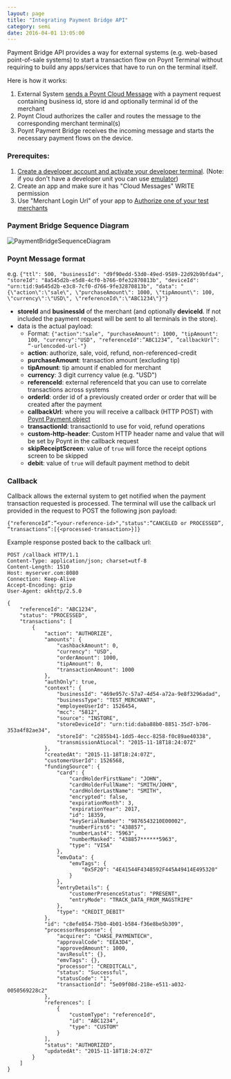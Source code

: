 ```yaml
---
layout: page
title: "Integrating Payment Bridge API"
category: semi
date: 2016-04-01 13:05:00
---
```


Payment Bridge API provides a way for external systems (e.g. web-based point-of-sale systems) to start a transaction flow on Poynt Terminal without requiring to build any apps/services that have to run on the terminal itself.

Here is how it works:

1. External System [sends a Poynt Cloud Message](http://poynt.github.io/developer/tut/poynt-cloud-messages.html) with a payment request containing business id, store id and optionally terminal id of the merchant
2. Poynt Cloud authorizes the caller and routes the message to the corresponding merchant terminal(s)
3. Poynt Payment Bridge receives the incoming message and starts the necessary payment flows on the device.

### Prerequites:

1. [Create a developer account and activate your developer terminal](http://poynt.github.io/developer/tut/activate-poynt-terminal.html). (Note: if you don't have a developer unit you can use [emulator](http://poynt.github.io/developer/tut/setup-poyntos.html))
2. Create an app and make sure it has "Cloud Messages" WRITE permission
3. Use "Merchant Login Url" of your app to [Authorize one of your test merchants](http://poynt.github.io/developer/tut/integrating-with-poynt-cloud-apis.html)

### Payment Bridge Sequence Diagram

![PaymentBridgeSequenceDiagram]({{site.url}}/developer/assets/PaymentBridgeAPI.png)

### Poynt Message format

e.g. `{"ttl": 500, "businessId": "d9f90edd-53d0-49ed-9589-22d92b9bfda4", "storeId": "8a545d2b-e5d8-4cf0-b766-0fe32870813b", "deviceId": "urn:tid:9a645d2b-e3c8-7cf0-d766-9fe32870813b", "data": "{\"action\":\"sale\", \"purchaseAmount\": 1000, \"tipAmount\": 100, \"currency\":\"USD\", \"referenceId\":\"ABC1234\"}"}`

* **storeId** and **businessId** of the merchant (and optionally **deviceId**. If not included the payment request will be sent to all terminals in the store).
* data is the actual payload:
  * Format: `{"action":"sale", "purchaseAmount": 1000, "tipAmount": 100, "currency":"USD", "referenceId":”ABC1234”, “callbackUrl”: “-urlencoded-url-"}`
  * **action**: authorize, sale, void, refund, non-referenced-credit
  * **purchaseAmount**: transaction amount (excluding tip)
  * **tipAmount**: tip amount if enabled for merchant
  * **currency**: 3 digit currency value (e.g. "USD")
  * **referenceId**: external referenceId that you can use to correlate transactions across systems
  * **orderId**: order id of a previously created order or order that will be created after the payment
  * **callbackUrl**: where you will receive a callback (HTTP POST) with [Poynt Payment object](http://poynt.github.io/developer/javadoc/co/poynt/os/model/Payment.html)
  * **transactionId**: transactionId to use for void, refund operations
  * **custom-http-header**: Custom HTTP header name and value that will be set by Poynt in the callback request
  * **skipReceiptScreen**: value of `true` will force the receipt options screen to be skipped
  * **debit**: value of `true` will default payment method to debit


### Callback

Callback allows the external system to get notified when the payment transaction requested is processed. The terminal will use the callback url provided in the request to POST the following json payload:

`{"referenceId”:”<your-reference-id>","status":”CANCELED or PROCESSED”, “transactions”:[{<processed-transaction>}]}`

Example response posted back to the callback url:

~~~
POST /callback HTTP/1.1
Content-Type: application/json; charset=utf-8
Content-Length: 1510
Host: myserver.com:8080
Connection: Keep-Alive
Accept-Encoding: gzip
User-Agent: okhttp/2.5.0

{
    "referenceId": "ABC1234",
    "status": "PROCESSED",
    "transactions": [
        {
            "action": "AUTHORIZE",
            "amounts": {
                "cashbackAmount": 0,
                "currency": "USD",
                "orderAmount": 1000,
                "tipAmount": 0,
                "transactionAmount": 1000
            },
            "authOnly": true,
            "context": {
                "businessId": "469e957c-57a7-4d54-a72a-9e8f3296adad",
                "businessType": "TEST_MERCHANT",
                "employeeUserId": 1526454,
                "mcc": "5812",
                "source": "INSTORE",
                "storeDeviceId": "urn:tid:daba88b0-8851-35d7-b706-353a4f82ae34",
                "storeId": "c2855b41-1dd5-4ecc-8258-f0c89ae40338",
                "transmissionAtLocal": "2015-11-18T18:24:07Z"
            },
            "createdAt": "2015-11-18T18:24:07Z",
            "customerUserId": 1526568,
            "fundingSource": {
                "card": {
                    "cardHolderFirstName": "JOHN",
                    "cardHolderFullName": "SMITH/JOHN",
                    "cardHolderLastName": "SMITH",
                    "encrypted": false,
                    "expirationMonth": 3,
                    "expirationYear": 2017,
                    "id": 18359,
                    "keySerialNumber": "9876543210E00002",
                    "numberFirst6": "438857",
                    "numberLast4": "5963",
                    "numberMasked": "438857******5963",
                    "type": "VISA"
                },
                "emvData": {
                    "emvTags": {
                        "0x5F20": "4E41544F4348592F445A49414E495320"
                    }
                },
                "entryDetails": {
                    "customerPresenceStatus": "PRESENT",
                    "entryMode": "TRACK_DATA_FROM_MAGSTRIPE"
                },
                "type": "CREDIT_DEBIT"
            },
            "id": "c8efe854-75b0-4b01-b584-f36e8be5b309",
            "processorResponse": {
                "acquirer": "CHASE_PAYMENTECH",
                "approvalCode": "EEA3D4",
                "approvedAmount": 1000,
                "avsResult": {},
                "emvTags": {},
                "processor": "CREDITCALL",
                "status": "Successful",
                "statusCode": "1",
                "transactionId": "5e09f08d-218e-e511-a032-0050569228c2"
            },
            "references": [
                {
                    "customType": "referenceId",
                    "id": "ABC1234",
                    "type": "CUSTOM"
                }
            ],
            "status": "AUTHORIZED",
            "updatedAt": "2015-11-18T18:24:07Z"
        }
    ]
}
~~~
